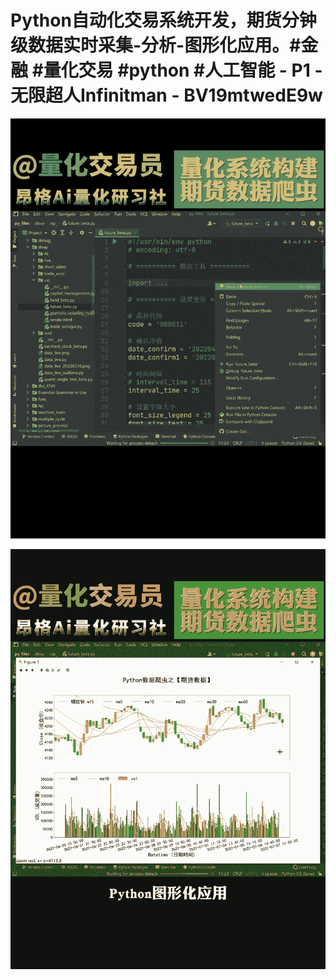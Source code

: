 # Python自动化交易系统开发，期货分钟级数据实时采集-分析-图形化应用。#金融 #量化交易 #python #人工智能 - P1 - 无限超人Infinitman - BV19mtwedE9w

![](img/5645eb22b6be25164ca7c869407b7a14_0.png)

![](img/5645eb22b6be25164ca7c869407b7a14_1.png)
